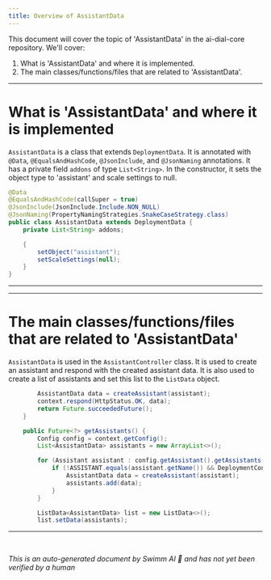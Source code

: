 ```yaml
---
title: Overview of AssistantData
---
```

This document will cover the topic of 'AssistantData' in the ai-dial-core repository. We'll cover:

1. What is 'AssistantData' and where it is implemented.
2. The main classes/functions/files that are related to 'AssistantData'.

<SwmSnippet path="/src/main/java/com/epam/aidial/core/data/AssistantData.java" line="11">

---

# What is 'AssistantData' and where it is implemented

`AssistantData` is a class that extends `DeploymentData`. It is annotated with `@Data`, `@EqualsAndHashCode`, `@JsonInclude`, and `@JsonNaming` annotations. It has a private field `addons` of type `List<String>`. In the constructor, it sets the object type to 'assistant' and scale settings to null.

```java
@Data
@EqualsAndHashCode(callSuper = true)
@JsonInclude(JsonInclude.Include.NON_NULL)
@JsonNaming(PropertyNamingStrategies.SnakeCaseStrategy.class)
public class AssistantData extends DeploymentData {
    private List<String> addons;

    {
        setObject("assistant");
        setScaleSettings(null);
    }
}
```

---

</SwmSnippet>

<SwmSnippet path="/src/main/java/com/epam/aidial/core/controller/AssistantController.java" line="34">

---

# The main classes/functions/files that are related to 'AssistantData'

`AssistantData` is used in the `AssistantController` class. It is used to create an assistant and respond with the created assistant data. It is also used to create a list of assistants and set this list to the `ListData` object.

```java
        AssistantData data = createAssistant(assistant);
        context.respond(HttpStatus.OK, data);
        return Future.succeededFuture();
    }

    public Future<?> getAssistants() {
        Config config = context.getConfig();
        List<AssistantData> assistants = new ArrayList<>();

        for (Assistant assistant : config.getAssistant().getAssistants().values()) {
            if (!ASSISTANT.equals(assistant.getName()) && DeploymentController.hasAccess(context, assistant)) {
                AssistantData data = createAssistant(assistant);
                assistants.add(data);
            }
        }

        ListData<AssistantData> list = new ListData<>();
        list.setData(assistants);
```

---

</SwmSnippet>

&nbsp;

*This is an auto-generated document by Swimm AI 🌊 and has not yet been verified by a human*



